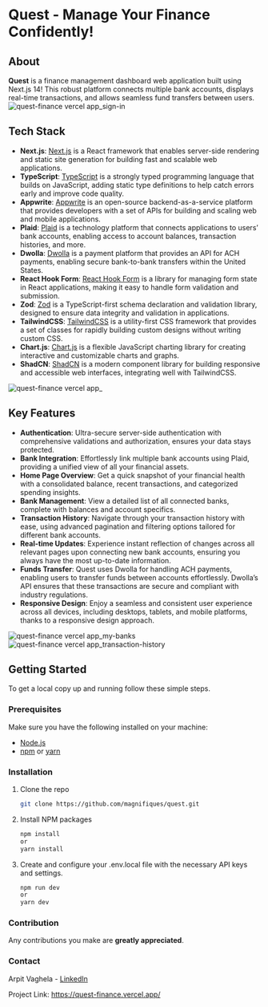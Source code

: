 # Quest - Manage Your Finance Confidently!

## About

**Quest** is a finance management dashboard web application built using Next.js 14! This robust platform connects multiple bank accounts, displays real-time transactions, and allows seamless fund transfers between users. 
![quest-finance vercel app_sign-in](https://github.com/user-attachments/assets/40f5c62f-04b0-447a-a0f6-5df94c3e1654)


## Tech Stack

- **Next.js**: [Next.js](https://nextjs.org/) is a React framework that enables server-side rendering and static site generation for building fast and scalable web applications.
- **TypeScript**: [TypeScript](https://www.typescriptlang.org/) is a strongly typed programming language that builds on JavaScript, adding static type definitions to help catch errors early and improve code quality.
- **Appwrite**: [Appwrite](https://appwrite.io/) is an open-source backend-as-a-service platform that provides developers with a set of APIs for building and scaling web and mobile applications.
- **Plaid**: [Plaid](https://plaid.com/) is a technology platform that connects applications to users’ bank accounts, enabling access to account balances, transaction histories, and more.
- **Dwolla**: [Dwolla](https://www.dwolla.com/) is a payment platform that provides an API for ACH payments, enabling secure bank-to-bank transfers within the United States.
- **React Hook Form**: [React Hook Form](https://react-hook-form.com/) is a library for managing form state in React applications, making it easy to handle form validation and submission.
- **Zod**: [Zod](https://zod.dev/) is a TypeScript-first schema declaration and validation library, designed to ensure data integrity and validation in applications.
- **TailwindCSS**: [TailwindCSS](https://tailwindcss.com/) is a utility-first CSS framework that provides a set of classes for rapidly building custom designs without writing custom CSS.
- **Chart.js**: [Chart.js](https://www.chartjs.org/) is a flexible JavaScript charting library for creating interactive and customizable charts and graphs.
- **ShadCN**: [ShadCN](https://github.com/shadcn/ui) is a modern component library for building responsive and accessible web interfaces, integrating well with TailwindCSS.

![quest-finance vercel app_](https://github.com/user-attachments/assets/633736dd-793c-41d8-8128-4f1be4a93782)


## Key Features

- **Authentication**: Ultra-secure server-side authentication with comprehensive validations and authorization, ensures your data stays protected.
- **Bank Integration**: Effortlessly link multiple bank accounts using Plaid, providing a unified view of all your financial assets.
- **Home Page Overview**: Get a quick snapshot of your financial health with a consolidated balance, recent transactions, and categorized spending insights.
- **Bank Management**: View a detailed list of all connected banks, complete with balances and account specifics.
- **Transaction History**: Navigate through your transaction history with ease, using advanced pagination and filtering options tailored for different bank accounts.
- **Real-time Updates**: Experience instant reflection of changes across all relevant pages upon connecting new bank accounts, ensuring you always have the most up-to-date information.
- **Funds Transfer**: Quest uses Dwolla for handling ACH payments, enabling users to transfer funds between accounts effortlessly. Dwolla’s API ensures that these transactions are secure and compliant with industry regulations.
- **Responsive Design**: Enjoy a seamless and consistent user experience across all devices, including desktops, tablets, and mobile platforms, thanks to a responsive design approach.

![quest-finance vercel app_my-banks](https://github.com/user-attachments/assets/48135aad-6181-41d0-afe0-de65249413c4)
![quest-finance vercel app_transaction-history](https://github.com/user-attachments/assets/860d7014-076f-4e59-9c8d-8d4f8ed8a11c)


## Getting Started

To get a local copy up and running follow these simple steps.

### Prerequisites

Make sure you have the following installed on your machine:
- [Node.js](https://nodejs.org/en/)
- [npm](https://www.npmjs.com/) or [yarn](https://yarnpkg.com/)

### Installation

1. Clone the repo
   ```sh
   git clone https://github.com/magnifiques/quest.git
2. Install NPM packages
   ```sh
   npm install
   or
   yarn install
3. Create and configure your .env.local file with the necessary API keys and settings.
   ```sh
   npm run dev
   or
   yarn dev

### Contribution
Any contributions you make are **greatly appreciated**.

### Contact
Arpit Vaghela - [LinkedIn](https://www.linkedin.com/in/arpitvaghela)

Project Link: https://quest-finance.vercel.app/
